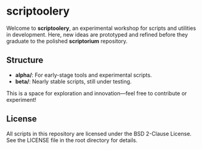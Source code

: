 # scriptoolery

Welcome to **scriptoolery**, an experimental workshop for scripts and utilities in development. Here, new ideas are prototyped and refined before they graduate to the polished **scriptorium** repository.

## Structure

- **alpha/**: For early-stage tools and experimental scripts.
- **beta/**: Nearly stable scripts, still under testing.

This is a space for exploration and innovation—feel free to contribute or experiment!

## License

All scripts in this repository are licensed under the BSD 2-Clause License. See the LICENSE file in the root directory for details.

